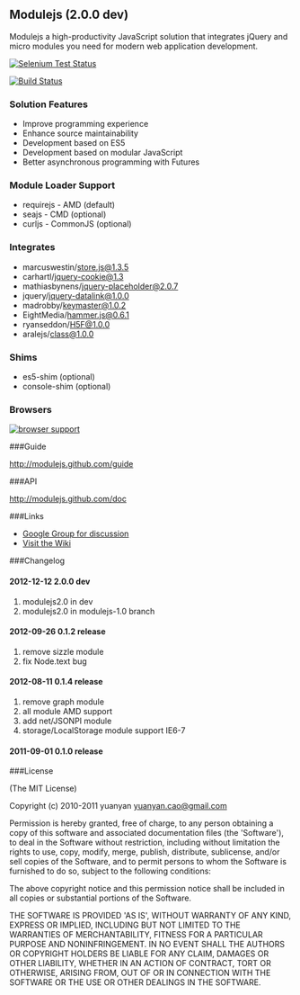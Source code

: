 ## Modulejs (2.0.0 dev)

Modulejs a high-productivity JavaScript solution that integrates jQuery and micro modules you need for modern web application development.

[![Selenium Test Status](https://saucelabs.com/buildstatus/modulejs)](https://saucelabs.com/u/modulejs)

[![Build Status](https://secure.travis-ci.org/modulejs/modulejs.png)](https://travis-ci.org/modulejs/modulejs)

### Solution Features
* Improve programming experience
* Enhance source maintainability
* Development based on ES5
* Development based on modular JavaScript
* Better asynchronous programming with Futures

### Module Loader Support
* requirejs - AMD   (default)
* seajs - CMD       (optional)
* curljs - CommonJS (optional)

### Integrates
* marcuswestin/store.js@1.3.5
* carhartl/jquery-cookie@1.3
* mathiasbynens/jquery-placeholder@2.0.7
* jquery/jquery-datalink@1.0.0
* madrobby/keymaster@1.0.2
* EightMedia/hammer.js@0.6.1
* ryanseddon/H5F@1.0.0
* aralejs/class@1.0.0

### Shims
* es5-shim     (optional)
* console-shim (optional)

### Browsers
[![browser support](http://ci.testling.com/modulejs/modulejs.png)](http://ci.testling.com/modulejs/modulejs)

###Guide

http://modulejs.github.com/guide

###API

http://modulejs.github.com/doc

###Links
* [Google Group for discussion](http://groups.google.com/group/modulejs)
* [Visit the Wiki](https://github.com/modulejs/modulejs/wiki)

###Changelog

#### 2012-12-12 2.0.0 dev
1. modulejs2.0 in dev
2. modulejs2.0 in modulejs-1.0 branch

#### 2012-09-26 0.1.2 release

1. remove sizzle module
2. fix Node.text bug

#### 2012-08-11 0.1.4  release

1. remove graph module
2. all module AMD support
3. add net/JSONPI module
4. storage/LocalStorage module support IE6-7

#### 2011-09-01 0.1.0 release

###License

(The MIT License)

Copyright (c) 2010-2011 yuanyan <yuanyan.cao@gmail.com>

Permission is hereby granted, free of charge, to any person obtaining a copy of this software and associated documentation files (the 'Software'), to deal in the Software without restriction, including without limitation the rights to use, copy, modify, merge, publish, distribute, sublicense, and/or sell copies of the Software, and to permit persons to whom the Software is furnished to do so, subject to the following conditions:

The above copyright notice and this permission notice shall be included in all copies or substantial portions of the Software.

THE SOFTWARE IS PROVIDED 'AS IS', WITHOUT WARRANTY OF ANY KIND, EXPRESS OR IMPLIED, INCLUDING BUT NOT LIMITED TO THE WARRANTIES OF MERCHANTABILITY, FITNESS FOR A PARTICULAR PURPOSE AND NONINFRINGEMENT. IN NO EVENT SHALL THE AUTHORS OR COPYRIGHT HOLDERS BE LIABLE FOR ANY CLAIM, DAMAGES OR OTHER LIABILITY, WHETHER IN AN ACTION OF CONTRACT, TORT OR OTHERWISE, ARISING FROM, OUT OF OR IN CONNECTION WITH THE SOFTWARE OR THE USE OR OTHER DEALINGS IN THE SOFTWARE.

